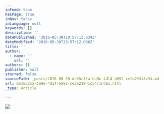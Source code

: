 ```yaml
---
inFeed: true
hasPage: true
inNav: false
inLanguage: null
keywords: []
description: ''
datePublished: '2016-05-30T20:57:13.634Z'
dateModified: '2016-05-30T20:57:12.036Z'
title: ''
author:
  - name: ''
    url: ''
authors: []
publisher: null
starred: false
sourcePath: _posts/2016-05-30-de35c31a-ba9e-4d14-b592-ce2a21941c54.md
url: de35c31a-ba9e-4d14-b592-ce2a21941c54/index.html
_type: Article

---
```

![](https://the-grid-user-content.s3-us-west-2.amazonaws.com/b4892ea0-9dd7-4b25-8ded-c0eb2d8cdb50.jpg)